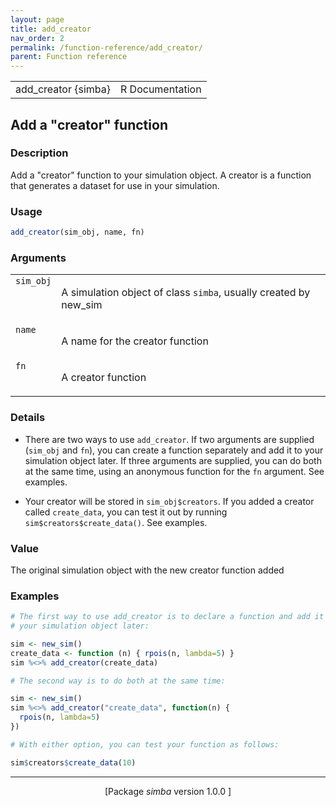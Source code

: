 ```yaml
---
layout: page
title: add_creator 
nav_order: 2 
permalink: /function-reference/add_creator/
parent: Function reference
---
```



<table width="100%" summary="page for add_creator {simba}"><tr><td>add_creator {simba}</td><td style="text-align: right;">R Documentation</td></tr></table>

<h2>Add a &quot;creator&quot; function</h2>

<h3>Description</h3>

<p>Add a &quot;creator&quot; function to your simulation object. A creator is
a function that generates a dataset for use in your simulation.
</p>


<h3>Usage</h3>

```R
add_creator(sim_obj, name, fn)
```


<h3>Arguments</h3>

<table summary="R argblock">
<tr valign="top"><td><span style='font-family:&quot;SFMono-Regular&quot;,Menlo,Consolas,Monospace; font-size:0.85em'>sim_obj</span></td>
<td>
<p>A simulation object of class <span style='font-family:&quot;SFMono-Regular&quot;,Menlo,Consolas,Monospace; font-size:0.85em'>simba</span>, usually created by
new_sim</p>
</td></tr>
<tr valign="top"><td><span style='font-family:&quot;SFMono-Regular&quot;,Menlo,Consolas,Monospace; font-size:0.85em'>name</span></td>
<td>
<p>A name for the creator function</p>
</td></tr>
<tr valign="top"><td><span style='font-family:&quot;SFMono-Regular&quot;,Menlo,Consolas,Monospace; font-size:0.85em'>fn</span></td>
<td>
<p>A creator function</p>
</td></tr>
</table>


<h3>Details</h3>


<ul>
<li><p>There are two ways to use <span style='font-family:&quot;SFMono-Regular&quot;,Menlo,Consolas,Monospace; font-size:0.85em'>add_creator</span>. If two arguments are
supplied (<span style='font-family:&quot;SFMono-Regular&quot;,Menlo,Consolas,Monospace; font-size:0.85em'>sim_obj</span> and <span style='font-family:&quot;SFMono-Regular&quot;,Menlo,Consolas,Monospace; font-size:0.85em'>fn</span>), you can create a function
separately and add it to your simulation object later. If three arguments
are supplied, you can do both at the same time, using an anonymous
function for the <span style='font-family:&quot;SFMono-Regular&quot;,Menlo,Consolas,Monospace; font-size:0.85em'>fn</span> argument. See examples.
</p>
</li>
<li><p>Your creator will be stored in <span style='font-family:&quot;SFMono-Regular&quot;,Menlo,Consolas,Monospace; font-size:0.85em'>sim_obj$creators</span>. If you added a
creator called <span style='font-family:&quot;SFMono-Regular&quot;,Menlo,Consolas,Monospace; font-size:0.85em'>create_data</span>, you can test it out by running
<span style='font-family:&quot;SFMono-Regular&quot;,Menlo,Consolas,Monospace; font-size:0.85em'>sim$creators$create_data()</span>. See examples.
</p>
</li></ul>



<h3>Value</h3>

<p>The original simulation object with the new creator function added
</p>


<h3>Examples</h3>

```R
# The first way to use add_creator is to declare a function and add it to
# your simulation object later:

sim <- new_sim()
create_data <- function (n) { rpois(n, lambda=5) }
sim %<>% add_creator(create_data)

# The second way is to do both at the same time:

sim <- new_sim()
sim %<>% add_creator("create_data", function(n) {
  rpois(n, lambda=5)
})

# With either option, you can test your function as follows:

sim$creators$create_data(10)
```

<hr /><div style="text-align: center;">[Package <em>simba</em> version 1.0.0 ]</div>
